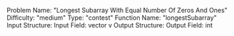 Problem Name: "Longest Subarray With Equal Number Of Zeros And Ones"
Difficulty: "medium"
Type: "contest"
Function Name: "longestSubarray"
Input Structure:
Input Field: vector<int> v
Output Structure:
Output Field: int
